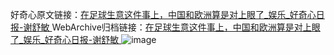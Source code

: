 好奇心原文链接：[在足球生意这件事上，中国和欧洲算是对上眼了_娱乐_好奇心日报-谢舒敏 ](https://www.qdaily.com/articles/11648.html)
WebArchive归档链接：[在足球生意这件事上，中国和欧洲算是对上眼了_娱乐_好奇心日报-谢舒敏 ](http://web.archive.org/web/20190623170859/https://www.qdaily.com/articles/11648.html)
![image](http://ww3.sinaimg.cn/large/007d5XDply1g3waf09gdyj30u03izb29)